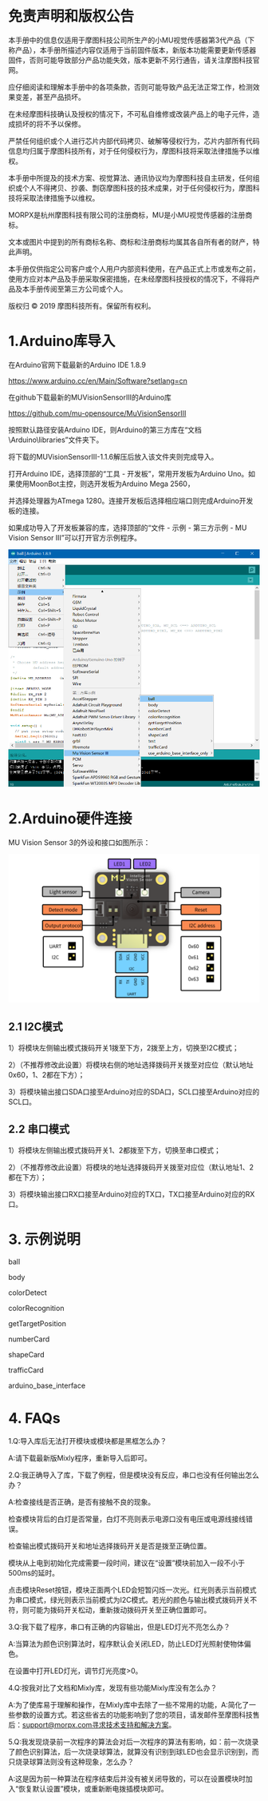 # 免责声明和版权公告

本手册中的信息仅适用于摩图科技公司所生产的小MU视觉传感器第3代产品（下称产品），本手册所描述内容仅适用于当前固件版本，新版本功能需要更新传感器固件，否则可能导致部分产品功能失效，版本更新不另行通告，请关注摩图科技官网。

应仔细阅读和理解本手册中的各项条款，否则可能导致产品无法正常工作，检测效果变差，甚至产品损坏。

在未经摩图科技确认及授权的情况下，不可私自维修或改装产品上的电子元件，造成损坏的将不予以保修。

严禁任何组织或个人进行芯片内部代码拷贝、破解等侵权行为，芯片内部所有代码信息均归属于摩图科技所有，对于任何侵权行为，摩图科技将采取法律措施予以维权。

本手册中所提及的技术方案、视觉算法、通讯协议均为摩图科技自主研发，任何组织或个人不得拷贝、抄袭、剽窃摩图科技的技术成果，对于任何侵权行为，摩图科技将采取法律措施予以维权。

MORPX是杭州摩图科技有限公司的注册商标，MU是小MU视觉传感器的注册商标。

文本或图片中提到的所有商标名称、商标和注册商标均属其各自所有者的财产，特此声明。

本手册仅供指定公司客户或个人用户内部资料使用，在产品正式上市或发布之前，使用方应对本产品及手册采取保密措施，在未经摩图科技授权的情况下，不得将产品及本手册传阅至第三方公司或个人。


版权归 © 2019 摩图科技所有。保留所有权利。

# 1.Arduino库导入

在Arduino官网下载最新的Arduino IDE 1.8.9

<https://www.arduino.cc/en/Main/Software?setlang=cn>

在github下载最新的MUVisionSensorIII的Arduino库

<https://github.com/mu-opensource/MuVisionSensorIII>

按照默认路径安装Arduino IDE，则Arduino的第三方库在“文档\Arduino\libraries”文件夹下。

将下载的MUVisionSensorIII-1.1.6解压后放入该文件夹则完成导入。

打开Arduino IDE，选择顶部的“工具 - 开发板”，常用开发板为Arduino Uno。如果使用MoonBot主控，则选开发板为Arduino Mega 2560，

并选择处理器为ATmega 1280。连接开发板后选择相应端口则完成Arduino开发板的连接。

如果成功导入了开发板兼容的库，选择顶部的“文件 - 示例 - 第三方示例 - MU Vision Sensor III”可以打开官方示例程序。

![](./images/MUVS3_Arduino_library_cn.png)

# 2.Arduino硬件连接

MU Vision Sensor 3的外设和接口如图所示：

![](./images/MUVS3_pinout.png)

## 2.1 I2C模式

1）将模块左侧输出模式拨码开关1拨至下方，2拨至上方，切换至I2C模式；

2）（不推荐修改此设置）将模块右侧的地址选择拨码开关拨至对应位（默认地址0x60，1、2都在下方）；

3）将模块输出接口SDA口接至Arduino对应的SDA口，SCL口接至Arduino对应的SCL口。

## 2.2 串口模式

1）将模块左侧输出模式拨码开关1、2都拨至下方，切换至串口模式；

2）（不推荐修改此设置）将模块的地址选择拨码开关拨至对应位（默认地址1、2都在下方）；

3）将模块输出接口RX口接至Arduino对应的TX口，TX口接至Arduino对应的RX口。

# 3. 示例说明

ball

body

colorDetect

colorRecognition

getTargetPosition

numberCard

shapeCard

trafficCard

arduino_base_interface

# 4. FAQs

1.Q:导入库后无法打开模块或模块都是黑框怎么办？

A:请下载最新版Mixly程序，重新导入后即可。

2.Q:我正确导入了库，下载了例程，但是模块没有反应，串口也没有任何输出怎么办？

A:检查接线是否正确，是否有接触不良的现象。

检查模块背后的白灯是否常量，白灯不亮则表示电源口没有电压或电源线接线错误。

检查输出模式拨码开关和地址选择拨码开关是否是拨至正确位置。

模块从上电到初始化完成需要一段时间，建议在“设置”模块前加入一段不小于500ms的延时。

点击模块Reset按钮，模块正面两个LED会短暂闪烁一次光。红光则表示当前模式为串口模式，绿光则表示当前模式为I2C模式。若光的颜色与输出模式拨码开关不符，则可能为拨码开关松动，重新拨动拨码开关至正确位置即可。

3.Q:我下载了程序，串口有正确的内容输出，但是LED灯光不亮怎么办？

A:当算法为颜色识别算法时，程序默认会关闭LED，防止LED灯光照射使物体偏色。

在设置中打开LED灯光，调节灯光亮度>0。

4.Q:按我对比了文档和Mixly库，发现有些功能Mixly库没有怎么办？

A:为了使库易于理解和操作，在Mixly库中去除了一些不常用的功能，A:简化了一些参数的设置方式。若这些省去的功能影响到了您的项目，请发邮件至摩图科技售后：support@morpx.com寻求技术支持和解决方案。

5.Q:我发现烧录前一次程序的算法会对后一次程序的算法有影响，如：前一次烧录了颜色识别算法，后一次烧录球算法，就算没有识别到球LED也会显示识别到，而只烧录球算法则没有这种现象，怎么办？

A:这是因为前一种算法在程序结束后并没有被关闭导致的，可以在设置模块时加入“恢复默认设置”模块，或重新断电拨插模块即可。
